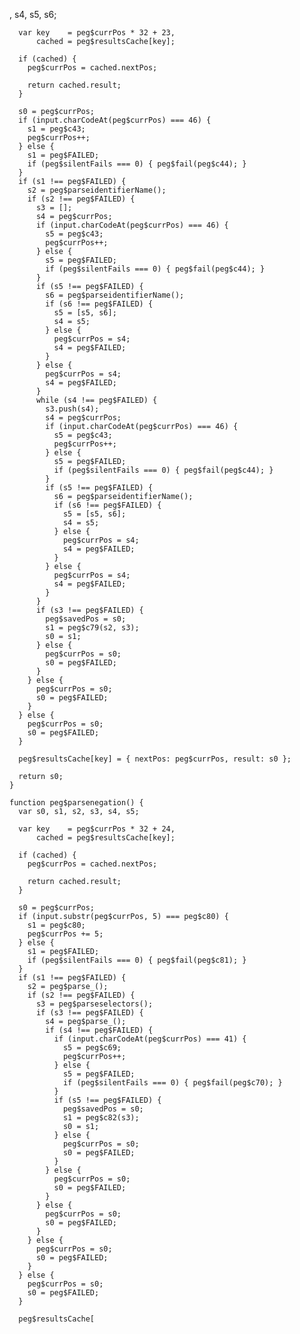 , s4, s5, s6;

      var key    = peg$currPos * 32 + 23,
          cached = peg$resultsCache[key];

      if (cached) {
        peg$currPos = cached.nextPos;

        return cached.result;
      }

      s0 = peg$currPos;
      if (input.charCodeAt(peg$currPos) === 46) {
        s1 = peg$c43;
        peg$currPos++;
      } else {
        s1 = peg$FAILED;
        if (peg$silentFails === 0) { peg$fail(peg$c44); }
      }
      if (s1 !== peg$FAILED) {
        s2 = peg$parseidentifierName();
        if (s2 !== peg$FAILED) {
          s3 = [];
          s4 = peg$currPos;
          if (input.charCodeAt(peg$currPos) === 46) {
            s5 = peg$c43;
            peg$currPos++;
          } else {
            s5 = peg$FAILED;
            if (peg$silentFails === 0) { peg$fail(peg$c44); }
          }
          if (s5 !== peg$FAILED) {
            s6 = peg$parseidentifierName();
            if (s6 !== peg$FAILED) {
              s5 = [s5, s6];
              s4 = s5;
            } else {
              peg$currPos = s4;
              s4 = peg$FAILED;
            }
          } else {
            peg$currPos = s4;
            s4 = peg$FAILED;
          }
          while (s4 !== peg$FAILED) {
            s3.push(s4);
            s4 = peg$currPos;
            if (input.charCodeAt(peg$currPos) === 46) {
              s5 = peg$c43;
              peg$currPos++;
            } else {
              s5 = peg$FAILED;
              if (peg$silentFails === 0) { peg$fail(peg$c44); }
            }
            if (s5 !== peg$FAILED) {
              s6 = peg$parseidentifierName();
              if (s6 !== peg$FAILED) {
                s5 = [s5, s6];
                s4 = s5;
              } else {
                peg$currPos = s4;
                s4 = peg$FAILED;
              }
            } else {
              peg$currPos = s4;
              s4 = peg$FAILED;
            }
          }
          if (s3 !== peg$FAILED) {
            peg$savedPos = s0;
            s1 = peg$c79(s2, s3);
            s0 = s1;
          } else {
            peg$currPos = s0;
            s0 = peg$FAILED;
          }
        } else {
          peg$currPos = s0;
          s0 = peg$FAILED;
        }
      } else {
        peg$currPos = s0;
        s0 = peg$FAILED;
      }

      peg$resultsCache[key] = { nextPos: peg$currPos, result: s0 };

      return s0;
    }

    function peg$parsenegation() {
      var s0, s1, s2, s3, s4, s5;

      var key    = peg$currPos * 32 + 24,
          cached = peg$resultsCache[key];

      if (cached) {
        peg$currPos = cached.nextPos;

        return cached.result;
      }

      s0 = peg$currPos;
      if (input.substr(peg$currPos, 5) === peg$c80) {
        s1 = peg$c80;
        peg$currPos += 5;
      } else {
        s1 = peg$FAILED;
        if (peg$silentFails === 0) { peg$fail(peg$c81); }
      }
      if (s1 !== peg$FAILED) {
        s2 = peg$parse_();
        if (s2 !== peg$FAILED) {
          s3 = peg$parseselectors();
          if (s3 !== peg$FAILED) {
            s4 = peg$parse_();
            if (s4 !== peg$FAILED) {
              if (input.charCodeAt(peg$currPos) === 41) {
                s5 = peg$c69;
                peg$currPos++;
              } else {
                s5 = peg$FAILED;
                if (peg$silentFails === 0) { peg$fail(peg$c70); }
              }
              if (s5 !== peg$FAILED) {
                peg$savedPos = s0;
                s1 = peg$c82(s3);
                s0 = s1;
              } else {
                peg$currPos = s0;
                s0 = peg$FAILED;
              }
            } else {
              peg$currPos = s0;
              s0 = peg$FAILED;
            }
          } else {
            peg$currPos = s0;
            s0 = peg$FAILED;
          }
        } else {
          peg$currPos = s0;
          s0 = peg$FAILED;
        }
      } else {
        peg$currPos = s0;
        s0 = peg$FAILED;
      }

      peg$resultsCache[